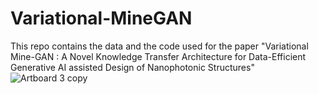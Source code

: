 # Variational-MineGAN
This repo contains the data and the code used for the paper "Variational Mine-GAN :  A  Novel Knowledge Transfer Architecture for Data-Efficient Generative AI assisted Design of Nanophotonic Structures"
![Artboard 3 copy](https://github.com/user-attachments/assets/5c6b5da0-6ac8-4104-b462-6113deb64b0e)
